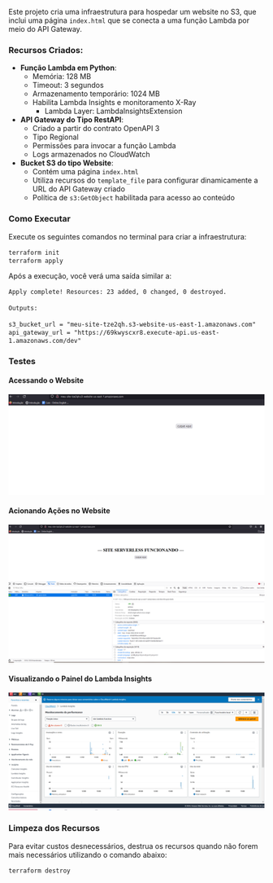 Este projeto cria uma infraestrutura para hospedar um website no S3, que inclui uma página `index.html` que se conecta a uma função Lambda por meio do API Gateway.

### Recursos Criados:
- **Função Lambda em Python**:
    - Memória: 128 MB
    - Timeout: 3 segundos
    - Armazenamento temporário: 1024 MB
    - Habilita Lambda Insights e monitoramento X-Ray
        - Lambda Layer: LambdaInsightsExtension
- **API Gateway do Tipo RestAPI**:
    - Criado a partir do contrato OpenAPI 3
    - Tipo Regional
    - Permissões para invocar a função Lambda
    - Logs armazenados no CloudWatch
- **Bucket S3 do tipo Website**:
    - Contém uma página `index.html`
    - Utiliza recursos do `template_file` para configurar dinamicamente a URL do API Gateway criado
    - Política de `s3:GetObject` habilitada para acesso ao conteúdo

### Como Executar

Execute os seguintes comandos no terminal para criar a infraestrutura:

```shell
terraform init
terraform apply
```

Após a execução, você verá uma saída similar a:

```
Apply complete! Resources: 23 added, 0 changed, 0 destroyed.

Outputs:

s3_bucket_url = "meu-site-tze2qh.s3-website-us-east-1.amazonaws.com"
api_gateway_url = "https://69kwyscxr8.execute-api.us-east-1.amazonaws.com/dev"
```

### Testes

#### Acessando o Website
![Website do blog](assets/web_site_blog.png)

#### Acionando Ações no Website
![Acionando ação no website](assets/acionando_action_web_site.png)

#### Visualizando o Painel do Lambda Insights
![Painel do Lambda Insights](assets/panel_lambda_insights.png)

### Limpeza dos Recursos

Para evitar custos desnecessários, destrua os recursos quando não forem mais necessários utilizando o comando abaixo:

```bash
terraform destroy
```
